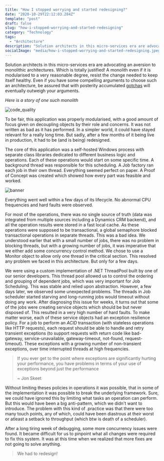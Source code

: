 ```yaml
---
title: "How I stopped worrying and started redesigning?"
date: "2020-10-29T22:12:03.284Z"
template: "post"
draft: false
slug: "how-i-stopped-worrying-and-started-redesigning"
category: "Technology"
tags:
  - "Architecture"
description: "Solution architects in this micro-services era are advocating an aversion to monolithic architectures. Here is the story with one such monolith."
socialImage: "media/how-i-stopped-worrying-and-started-redesigning.jpeg"
---
```


Solution architects in this micro-services era are advocating an aversion to monolithic architectures. Which is totally justified! A monolith even if it is modularised to a very reasonable degree, resist the change needed to keep itself healthy. Even if you have some compelling arguments to choose such an architecture, be assured that with posterity accumulated [gotchas](https://www.urbandictionary.com/define.php?term=gotcha) will eventually outweigh your arguments.

*Here is a story of one such monolith*

![code_quality](https://imgs.xkcd.com/comics/code_quality_2.png)

To be fair, this application was properly modularised, with a good amount of focus given on decoupling objects by their role and concerns. It was not written as bad as it has performed. In a simpler world, it could have stayed relevant for a really long time. But sadly, after a few months of it being live in production, it had to be (and is being) redesigned.

The core of this application was a self-hosted Windows process with separate class libraries dedicated to different business logic and operations. Each of these operations would start on some specific time. A background thread was responsible for this scheduling. A Job factory ran each job in their own thread. Everything seemed perfect on paper. A Proof of Concept was created which showed how every part was feasible and worked.

![banner](https://cdn-images-1.medium.com/max/1600/0*jzTfbstmjQZ8UFSn.png)

Everything went well within a few days of its lifecycle. No abnormal CPU frequencies and hard faults were observed.

For most of the operations, there was no single source of truth (data was integrated from multiple sources including a Dynamics CRM backend), and all the operation results were stored in a fast local cache. As these operations were supposed to be transactional, a global semaphore blocked transactional operations in separate threads. This was a bad idea. We understood earlier that with a small number of jobs, there was no problem in blocking threads, but with a growing number of jobs, it was imperative that we either add some concurrency control method. We chose to use a Monitor object to allow only one thread in the critical section. This resolved any problem we faced in this architecture. But only for a few days.

We were using a custom implementation of .NET ThreadPool built by one of our senior developers. This thread pool allowed us to control the ordering and grouping of dependent jobs, which was very important for Job Scheduling. This was stable and relied upon abstraction. However, a few days later, we observed some unexpected problems. The threads in Job scheduler started starving and long-running jobs would timeout without doing any work. After diagnosing this issue for weeks, it turns out that some of the jobs were creating service objects which should be but never disposed of. This resulted in a very high number of hard faults. To make matter worse, each of these service objects had an exception resilience policy. For a job to perform an _ACID_ transaction (with stateless operations like HTTP requests), each request should be able to handle and retry transient exceptions (to support requests with return code like bad-gateway, service-unavailable, gateway-timeout, not-found, request-timeout). These exceptions with a growing number of non-transient exceptions, over time interrupted threads at high frequencies.

> If you ever get to the point where exceptions are significantly hurting your performance, you have problems in terms of your use of exceptions beyond just the performance
>
> ~ Jon Skeet

Without limiting theses policies in operations it was possible, that in some of the implementation it was possible to break the underlying framework. Sure, we could have ignored this by limiting what tasks an operation can perform. But this would have been a big anti-pattern, which we didn't want to introduce. The problem with this kind of .practice was that there were too many touch points, any of which, could have been diastrous at their worst or atleast a setback to throughput (which btw is death of a scheduler).

After a long tiring week of debugging, some more concurrency issues were found. It became difficult for us to pinpoint what all changes were required to fix this system. It was at this time when we realized that more fixes are not going to solve anything. 

> We had to redesign!
